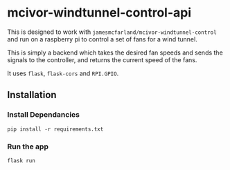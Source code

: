 # mcivor-windtunnel-control-api

This is designed to work with `jamesmcfarland/mcivor-windtunnel-control` and run on a raspberry pi to control a set of fans for a wind tunnel.

This is simply a backend which takes the desired fan speeds and sends the signals to the controller, and returns the current speed of the fans.

It uses `flask`, `flask-cors` and `RPI.GPIO`.

## Installation

### Install Dependancies

`pip install -r requirements.txt`

### Run the app

`flask run`
